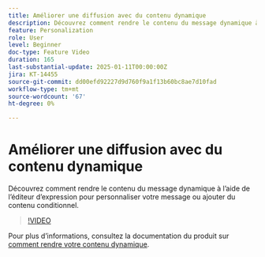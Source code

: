 ```yaml
---
title: Améliorer une diffusion avec du contenu dynamique
description: Découvrez comment rendre le contenu du message dynamique à l’aide de l’éditeur d’expression pour personnaliser votre message ou ajouter du contenu conditionnel.
feature: Personalization
role: User
level: Beginner
doc-type: Feature Video
duration: 165
last-substantial-update: 2025-01-11T00:00:00Z
jira: KT-14455
source-git-commit: dd00efd92227d9d760f9a1f13b60bc8ae7d10fad
workflow-type: tm+mt
source-wordcount: '67'
ht-degree: 0%

---
```



# Améliorer une diffusion avec du contenu dynamique

Découvrez comment rendre le contenu du message dynamique à l’aide de l’éditeur d’expression pour personnaliser votre message ou ajouter du contenu conditionnel.

>[!VIDEO](https://video.tv.adobe.com/v/3425795/?learn=on&enablevpops)

Pour plus d’informations, consultez la documentation du produit sur [comment rendre votre contenu dynamique](https://experienceleague.adobe.com/en/docs/campaign-web/v8/content/dynamic-content/gs-personalization).
